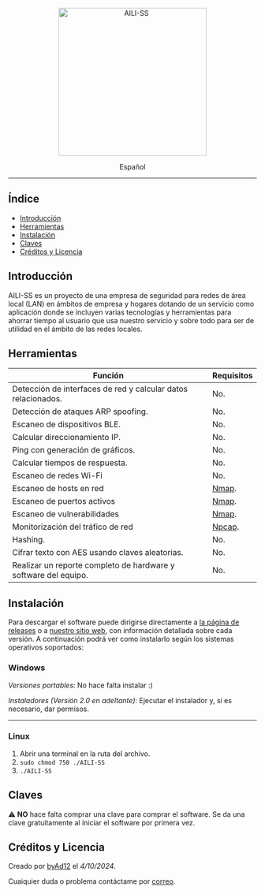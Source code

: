 <p align="center"><img style="width: 300px;" src="https://aili-ss.pages.dev/Img/Logos/Logo_Nombre_Blanco.png" alt="AILI-SS"></p>

<p align="center">Español</p>

---

## Índice

- [Introducción](#introducción)
- [Herramientas](#herramientas)
- [Instalación](#instalación)
- [Claves](#claves)
- [Créditos y Licencia](#créditos-y-licencia)

## Introducción

AILI-SS es un proyecto de una empresa de seguridad para redes de área local (LAN) en ámbitos de empresa y hogares dotando de un servicio como aplicación donde se incluyen varias tecnologías y herramientas para ahorrar tiempo al usuario que usa nuestro servicio y sobre todo para ser de utilidad en el ámbito de las redes locales.

## Herramientas

| Función                               | Requisitos |
|---------------------------------------|------------|
| Detección de interfaces de red y calcular datos relacionados. | No.        |
| Detección de ataques ARP spoofing.    | No.        |
| Escaneo de dispositivos BLE.          | No.        |
| Calcular direccionamiento IP.         | No.        |
| Ping con generación de gráficos.      | No.        |
| Calcular tiempos de respuesta.        | No.        |
| Escaneo de redes Wi-Fi                | No.        |
| Escaneo de hosts en red               | [Nmap](https://nmap.org).    |
| Escaneo de puertos activos            | [Nmap](https://nmap.org).    |
| Escaneo de vulnerabilidades           | [Nmap](https://nmap.org).    |
| Monitorización del tráfico de red     | [Npcap](https://npcap.org).   |
| Hashing.                              | No.        |
| Cifrar texto con AES usando claves aleatorias. | No.        |
| Realizar un reporte completo de hardware y software del equipo. | No.        |

## Instalación
 
Para descargar el software puede dirigirse directamente a [la página de releases](https://github.com/byAd12/AILI-SS/releases) o a [nuestro sitio web](https://www.aili-ss.xyz/Descargar), con información detallada sobre cada versión. A continuación podrá ver como instalarlo según los sistemas operativos soportados:

### Windows

_Versiones portables_: No hace falta instalar :)

_Instaladores (Versión 2.0 en adeltante)_: Ejecutar el instalador y, si es necesario, dar permisos.

---

### Linux

1. Abrir una terminal en la ruta del archivo.
2. ```sudo chmod 750 ./AILI-SS```
3. ```./AILI-SS```

## Claves

⚠️ **NO** hace falta comprar una clave para comprar el software. Se da una clave gratuitamente al iniciar el software por primera vez.

## Créditos y Licencia

Creado por [byAd12](https://byad12.pages.dev) el _4/10/2024_.

Cuaiquier duda o problema contáctame por [correo](mailto:adgimenezp@gmail.com).
